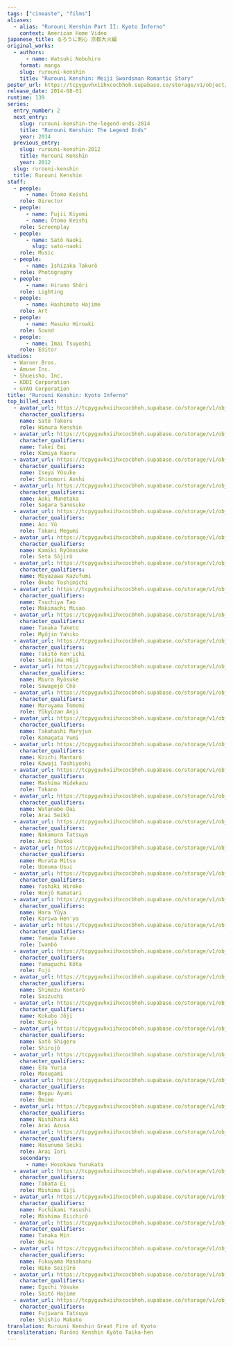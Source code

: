 ```yaml
---
tags: ["cineaste", "films"]
aliases:
  - alias: "Rurouni Kenshin Part II: Kyoto Inferno"
    context: American Home Video
japanese_title: るろうに剣心 京都大火編
original_works:
  - authors:
      - name: Watsuki Nobuhiro
    format: manga
    slug: rurouni-kenshin
    title: "Rurouni Kenshin: Meiji Swordsman Romantic Story"
poster_url: https://tcpyguvhxiihxcocbhoh.supabase.co/storage/v1/object/public/godzilla-cineaste-public/content/films/rurouni-kenshin-kyoto-inferno-2014/posters/rurouni-kenshin-kyoto-inferno-2014.jpg
release_date: 2014-08-01
runtime: 139
series:
  entry_number: 2
  next_entry:
    slug: rurouni-kenshin-the-legend-ends-2014
    title: "Rurouni Kenshin: The Legend Ends"
    year: 2014
  previous_entry:
    slug: rurouni-kenshin-2012
    title: Rurouni Kenshin
    year: 2012
  slug: rurouni-kenshin
  title: Rurouni Kenshin
staff:
  - people:
      - name: Ôtomo Keishi
    role: Director
  - people:
      - name: Fujii Kiyomi
      - name: Ôtomo Keishi
    role: Screenplay
  - people:
      - name: Satô Naoki
        slug: sato-naoki
    role: Music
  - people:
      - name: Ishizaka Takurô
    role: Photography
  - people:
      - name: Hirano Shôri
    role: Lighting
  - people:
      - name: Hashimoto Hajime
    role: Art
  - people:
      - name: Masuko Hiroaki
    role: Sound
  - people:
      - name: Imai Tsuyoshi
    role: Editor
studios:
  - Warner Bros.
  - Amuse Inc.
  - Shueisha, Inc.
  - KDDI Corporation
  - GYAO Corporation
title: "Rurouni Kenshin: Kyoto Inferno"
top_billed_cast:
  - avatar_url: https://tcpyguvhxiihxcocbhoh.supabase.co/storage/v1/object/public/godzilla-cineaste-public/content/films/rurouni-kenshin-kyoto-inferno-2014/cast-avatars/takeru-sato-0.jpg
    character_qualifiers:
    name: Satô Takeru
    role: Himura Kenshin
  - avatar_url: https://tcpyguvhxiihxcocbhoh.supabase.co/storage/v1/object/public/godzilla-cineaste-public/content/films/rurouni-kenshin-kyoto-inferno-2014/cast-avatars/emi-takei-0.jpg
    character_qualifiers:
    name: Takei Emi
    role: Kamiya Kaoru
  - avatar_url: https://tcpyguvhxiihxcocbhoh.supabase.co/storage/v1/object/public/godzilla-cineaste-public/content/films/rurouni-kenshin-kyoto-inferno-2014/cast-avatars/yusuke-iseya-0.jpg
    character_qualifiers:
    name: Iseya Yûsuke
    role: Shinomori Aoshi
  - avatar_url: https://tcpyguvhxiihxcocbhoh.supabase.co/storage/v1/object/public/godzilla-cineaste-public/content/films/rurouni-kenshin-kyoto-inferno-2014/cast-avatars/munetaka-aoki-0.jpg
    character_qualifiers:
    name: Aoki Munetaka
    role: Sagara Sanosuke
  - avatar_url: https://tcpyguvhxiihxcocbhoh.supabase.co/storage/v1/object/public/godzilla-cineaste-public/content/films/rurouni-kenshin-kyoto-inferno-2014/cast-avatars/yu-aoi-0.jpg
    character_qualifiers:
    name: Aoi Yû
    role: Takani Megumi
  - avatar_url: https://tcpyguvhxiihxcocbhoh.supabase.co/storage/v1/object/public/godzilla-cineaste-public/content/films/rurouni-kenshin-kyoto-inferno-2014/cast-avatars/ryunosuke-kamiki-0.jpg
    character_qualifiers:
    name: Kamiki Ryûnosuke
    role: Seta Sôjirô
  - avatar_url: https://tcpyguvhxiihxcocbhoh.supabase.co/storage/v1/object/public/godzilla-cineaste-public/content/films/rurouni-kenshin-kyoto-inferno-2014/cast-avatars/kazufumi-miyazawa-0.jpg
    character_qualifiers:
    name: Miyazawa Kazufumi
    role: Ôkubo Toshimichi
  - avatar_url: https://tcpyguvhxiihxcocbhoh.supabase.co/storage/v1/object/public/godzilla-cineaste-public/content/films/rurouni-kenshin-kyoto-inferno-2014/cast-avatars/tao-tsuchiya-0.jpg
    character_qualifiers:
    name: Tsuchiya Tao
    role: Makimachi Misao
  - avatar_url: https://tcpyguvhxiihxcocbhoh.supabase.co/storage/v1/object/public/godzilla-cineaste-public/content/films/rurouni-kenshin-kyoto-inferno-2014/cast-avatars/kaito-oyagi-0.jpg
    character_qualifiers:
    name: Tanaka Taketo
    role: Myôjin Yahiko
  - avatar_url: https://tcpyguvhxiihxcocbhoh.supabase.co/storage/v1/object/public/godzilla-cineaste-public/content/films/rurouni-kenshin-kyoto-inferno-2014/cast-avatars/kenichi-takito-0.jpg
    character_qualifiers:
    name: Takitô Ken'ichi
    role: Sadojima Hôji
  - avatar_url: https://tcpyguvhxiihxcocbhoh.supabase.co/storage/v1/object/public/godzilla-cineaste-public/content/films/rurouni-kenshin-kyoto-inferno-2014/cast-avatars/ryusuke-miura-0.jpg
    character_qualifiers:
    name: Miura Ryôsuke
    role: Sawagejô Chô
  - avatar_url: https://tcpyguvhxiihxcocbhoh.supabase.co/storage/v1/object/public/godzilla-cineaste-public/content/films/rurouni-kenshin-kyoto-inferno-2014/cast-avatars/tomomi-maruyama-0.jpg
    character_qualifiers:
    name: Maruyama Tomomi
    role: Yûkyûzan Anji
  - avatar_url: https://tcpyguvhxiihxcocbhoh.supabase.co/storage/v1/object/public/godzilla-cineaste-public/content/films/rurouni-kenshin-kyoto-inferno-2014/cast-avatars/maryjun-takahashi-0.jpg
    character_qualifiers:
    name: Takahashi Maryjun
    role: Komagata Yumi
  - avatar_url: https://tcpyguvhxiihxcocbhoh.supabase.co/storage/v1/object/public/godzilla-cineaste-public/content/films/rurouni-kenshin-kyoto-inferno-2014/cast-avatars/mantaro-koichi-0.jpg
    character_qualifiers:
    name: Koichi Mantarô
    role: Kawaji Toshiyoshi
  - avatar_url: https://tcpyguvhxiihxcocbhoh.supabase.co/storage/v1/object/public/godzilla-cineaste-public/content/films/rurouni-kenshin-kyoto-inferno-2014/cast-avatars/hidekazu-mashima-0.jpg
    character_qualifiers:
    name: Mashima Hidekazu
    role: Takano
  - avatar_url: https://tcpyguvhxiihxcocbhoh.supabase.co/storage/v1/object/public/godzilla-cineaste-public/content/films/rurouni-kenshin-kyoto-inferno-2014/cast-avatars/dai-watanabe-0.jpg
    character_qualifiers:
    name: Watanabe Dai
    role: Arai Seikû
  - avatar_url: https://tcpyguvhxiihxcocbhoh.supabase.co/storage/v1/object/public/godzilla-cineaste-public/content/films/rurouni-kenshin-kyoto-inferno-2014/cast-avatars/tatsuya-nakamura-0.jpg
    character_qualifiers:
    name: Nakamura Tatsuya
    role: Arai Shakkû
  - avatar_url: https://tcpyguvhxiihxcocbhoh.supabase.co/storage/v1/object/public/godzilla-cineaste-public/content/films/rurouni-kenshin-kyoto-inferno-2014/cast-avatars/mitsu-murata-0.jpg
    character_qualifiers:
    name: Murata Mitsu
    role: Uonuma Usui
  - avatar_url: https://tcpyguvhxiihxcocbhoh.supabase.co/storage/v1/object/public/godzilla-cineaste-public/content/films/rurouni-kenshin-kyoto-inferno-2014/cast-avatars/hiroko-yashiki-0.jpg
    character_qualifiers:
    name: Yashiki Hiroko
    role: Honjô Kamatari
  - avatar_url: https://tcpyguvhxiihxcocbhoh.supabase.co/storage/v1/object/public/godzilla-cineaste-public/content/films/rurouni-kenshin-kyoto-inferno-2014/cast-avatars/yuya-hara-0.jpg
    character_qualifiers:
    name: Hara Yûya
    role: Kariwa Hen'ya
  - avatar_url: https://tcpyguvhxiihxcocbhoh.supabase.co/storage/v1/object/public/godzilla-cineaste-public/content/films/rurouni-kenshin-kyoto-inferno-2014/cast-avatars/takao-yamada-0.jpg
    character_qualifiers:
    name: Yamada Takao
    role: Iwanbô
  - avatar_url: https://tcpyguvhxiihxcocbhoh.supabase.co/storage/v1/object/public/godzilla-cineaste-public/content/films/rurouni-kenshin-kyoto-inferno-2014/cast-avatars/kota-yamaguchi-0.jpg
    character_qualifiers:
    name: Yamaguchi Kôta
    role: Fuji
  - avatar_url: https://tcpyguvhxiihxcocbhoh.supabase.co/storage/v1/object/public/godzilla-cineaste-public/content/films/rurouni-kenshin-kyoto-inferno-2014/cast-avatars/kentaro-shimazu-0.jpg
    character_qualifiers:
    name: Shimazu Kentarô
    role: Saizuchi
  - avatar_url: https://tcpyguvhxiihxcocbhoh.supabase.co/storage/v1/object/public/godzilla-cineaste-public/content/films/rurouni-kenshin-kyoto-inferno-2014/cast-avatars/joji-kokubo-0.jpg
    character_qualifiers:
    name: Kokubo Jôji
    role: Kurojô
  - avatar_url: https://tcpyguvhxiihxcocbhoh.supabase.co/storage/v1/object/public/godzilla-cineaste-public/content/films/rurouni-kenshin-kyoto-inferno-2014/cast-avatars/shigeru-sato-0.jpg
    character_qualifiers:
    name: Satô Shigeru
    role: Shirojô
  - avatar_url: https://tcpyguvhxiihxcocbhoh.supabase.co/storage/v1/object/public/godzilla-cineaste-public/content/films/rurouni-kenshin-kyoto-inferno-2014/cast-avatars/yuka-eta-0.jpg
    character_qualifiers:
    name: Eda Yuria
    role: Masugami
  - avatar_url: https://tcpyguvhxiihxcocbhoh.supabase.co/storage/v1/object/public/godzilla-cineaste-public/content/films/rurouni-kenshin-kyoto-inferno-2014/cast-avatars/ayumi-beppo-0.jpg
    character_qualifiers:
    name: Beppu Ayumi
    role: Ômime
  - avatar_url: https://tcpyguvhxiihxcocbhoh.supabase.co/storage/v1/object/public/godzilla-cineaste-public/content/films/rurouni-kenshin-kyoto-inferno-2014/cast-avatars/aki-nishihara-0.jpg
    character_qualifiers:
    name: Nishihara Aki
    role: Arai Azusa
  - avatar_url: https://tcpyguvhxiihxcocbhoh.supabase.co/storage/v1/object/public/godzilla-cineaste-public/content/films/rurouni-kenshin-kyoto-inferno-2014/cast-avatars/seiki-hasunuma-0.jpg
    character_qualifiers:
    name: Hasunuma Seiki
    role: Arai Iori
    secondary:
      - name: Hosokawa Yurukata
  - avatar_url: https://tcpyguvhxiihxcocbhoh.supabase.co/storage/v1/object/public/godzilla-cineaste-public/content/films/rurouni-kenshin-kyoto-inferno-2014/cast-avatars/ei-tabata-0.jpg
    character_qualifiers:
    name: Tabata Ei
    role: Mishima Eiji
  - avatar_url: https://tcpyguvhxiihxcocbhoh.supabase.co/storage/v1/object/public/godzilla-cineaste-public/content/films/rurouni-kenshin-kyoto-inferno-2014/cast-avatars/yasushi-fuchikami-0.jpg
    character_qualifiers:
    name: Fuchikami Yasushi
    role: Mishima Eiichirô
  - avatar_url: https://tcpyguvhxiihxcocbhoh.supabase.co/storage/v1/object/public/godzilla-cineaste-public/content/films/rurouni-kenshin-kyoto-inferno-2014/cast-avatars/min-tanaka-0.jpg
    character_qualifiers:
    name: Tanaka Min
    role: Ôkina
  - avatar_url: https://tcpyguvhxiihxcocbhoh.supabase.co/storage/v1/object/public/godzilla-cineaste-public/content/films/rurouni-kenshin-kyoto-inferno-2014/cast-avatars/masaharu-fukuyama-0.jpg
    character_qualifiers:
    name: Fukuyama Masaharu
    role: Hiko Seijûrô
  - avatar_url: https://tcpyguvhxiihxcocbhoh.supabase.co/storage/v1/object/public/godzilla-cineaste-public/content/films/rurouni-kenshin-kyoto-inferno-2014/cast-avatars/yosuke-eguchi-0.jpg
    character_qualifiers:
    name: Eguchi Yôsuke
    role: Saitô Hajime
  - avatar_url: https://tcpyguvhxiihxcocbhoh.supabase.co/storage/v1/object/public/godzilla-cineaste-public/content/films/rurouni-kenshin-kyoto-inferno-2014/cast-avatars/tatsuya-fujiwara-0.jpg
    character_qualifiers:
    name: Fujiwara Tatsuya
    role: Shishio Makoto
translation: Rurouni Kenshin Great Fire of Kyoto
transliteration: Rurôni Kenshin Kyôto Taika-hen
---
```

